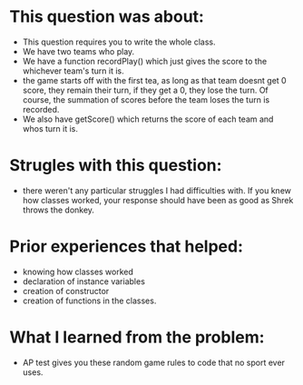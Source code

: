 # This question was about: 
* This question requires you to write the whole class.
* We have two teams who play.
* We have a function recordPlay() which just gives the score to the whichever team's turn it is.
* the game starts off with the first tea, as long as that team doesnt get 0 score, they remain their turn, if they get a 0, they lose the turn. Of course, the summation of scores before the team loses the turn is recorded.
* We also have getScore() which returns the score of each team and whos turn it is.

# Strugles with this question:
* there weren't any particular struggles I had difficulties with. If you knew how classes worked, your response should have been as good as Shrek throws the donkey.

# Prior experiences that helped:
* knowing how classes worked
* declaration of instance variables
* creation of constructor
* creation of functions in the classes.

# What I learned from the problem:
* AP test gives you these random game rules to code that no sport ever uses.

